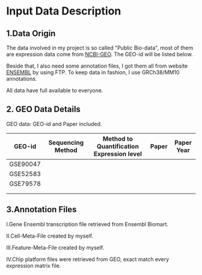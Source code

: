 # Input Data Description

## 1.Data Origin

The data involved in my project is so called "Public Bio-data", most of them are expression data come from [NCBI-GEO](<https://www.ncbi.nlm.nih.gov/geo/>). The GEO-id will be listed below.

Beside that, I also need some annotation files, I got them all from website [ENSEMBL](<http://www.ensembl.org/index.html>) by using FTP. To keep data in fashion, I use GRCh38/MM10 annotations.

All data have full available to everyone.

## 2. GEO Data Details

GEO data: GEO-id and Paper included.

|  GEO-id   |                      Sequencing Method                       | Method to Quantification Expression level | Paper | Paper Year |
| :-------: | :----------------------------------------------------------: | :---------------------------------------: | :--: | :---: |
| GSE90047 |  |  |  |  |
| GSE52583 |                                                              |                                           |      |       |
| GSE79578 | | | | |
|  | | | | |
|  | | | | |

## 3.Annotation Files

I.Gene Ensembl transcription file retrieved from Ensembl Biomart.

II.Cell-Meta-File created by myself.

III.Feature-Meta-File created by myself.

IV.Chip platform files were retrieved from GEO, exact match every expression matrix file.

